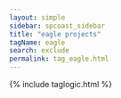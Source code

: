 ```yaml
---
layout: simple
sidebar: spcoast_sidebar
title: "eagle projects"
tagName: eagle
search: exclude
permalink: tag_eagle.html
---
```

{% include taglogic.html %}

<script>
	$("#mysidebar").navgoco('toggle', true);
</script>

